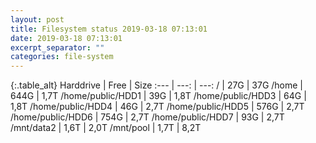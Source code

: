 ```yaml
---
layout: post
title: Filesystem status 2019-03-18 07:13:01
date: 2019-03-18 07:13:01
excerpt_separator: ""
categories: file-system
---
```

{:.table_alt}
Harddrive | Free | Size
:--- | ---: | ---:
/ | 27G | 37G
/home | 644G | 1,7T
/home/public/HDD1 | 39G | 1,8T
/home/public/HDD3 | 64G | 1,8T
/home/public/HDD4 | 46G | 2,7T
/home/public/HDD5 | 576G | 2,7T
/home/public/HDD6 | 754G | 2,7T
/home/public/HDD7 | 93G | 2,7T
/mnt/data2 | 1,6T | 2,0T
/mnt/pool | 1,7T | 8,2T
